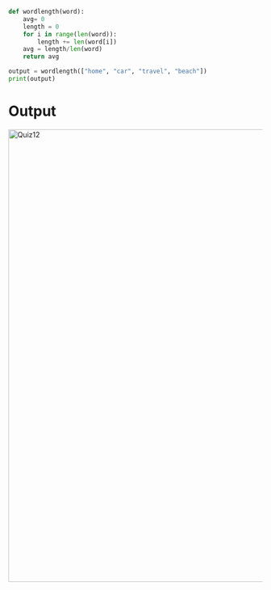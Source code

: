 ```py
def wordlength(word):
    avg= 0
    length = 0
    for i in range(len(word)):
        length += len(word[i])
    avg = length/len(word)
    return avg

output = wordlength(["home", "car", "travel", "beach"])
print(output)
```

# Output
<img width="896" alt="Quiz12" src="https://user-images.githubusercontent.com/82266864/144793403-73f450aa-26f4-419e-86fa-5d0552270aae.png">

